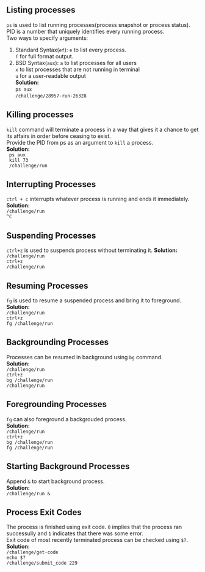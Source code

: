 ## Listing processes 
`ps` is used to list running processes(process snapshot or process status).<br>
PID is a number that uniquely identifies every running process.<br>
Two ways to specify arguments:<br>
1. Standard Syntax(`ef`):
   `e` to list every process.<br>
   `f` for full format output.<br>
2. BSD Syntax(`aux`):
   `a` to list processes for all users<br>
   `x` to list processes that are not running in terminal<br>
   `u` for  a user-readable output<br>
**Solution:** <br>
`ps aux`<br>
`/challenge/28957-run-26328`<br>
## Killing processes
`kill` command will terminate a process in a way that gives it a chance to get its affairs in order before ceasing to exist.<br>
Provide the PID from ps as an argument to `kill` a process.<br>
**Solution:** <br>
` ps aux`<br>
` kill 73`<br>
` /challenge/run`
## Interrupting Processes 
`ctrl + c` interrupts whatever process is running and ends it immediately.<br>
**Solution:** <br>
`/challenge/run`<br>
`^C`
## Suspending Processes 
`ctrl+z` is used to suspends process without terminating it.
**Solution:** <br>
`/challenge/run` <br>
`ctrl+z` <br>
`/challenge/run`
## Resuming Processes 
`fg` is used to resume a suspended process and bring it to foreground. <br>
**Solution:** <br>
`/challenge/run` <br>
`ctrl+z` <br>
`fg /challenge/run`
## Backgrounding Processes 
Processes can be resumed in background using `bg` command. <br>
**Solution:** <br>
`/challenge/run` <br>
`ctrl+z` <br>
`bg /challenge/run` <br>
`/challenge/run`
## Foregrounding Processes 
`fg` can also foreground a backgrouded process.<br>
**Solution:** <br>
`/challenge/run` <br>
`ctrl+z` <br>
`bg /challenge/run` <br>
`fg /challenge/run`
## Starting Background Processes 
Append `&` to start background process. <br>
**Solution:** <br>
`/challenge/run &` <br>
## Process Exit Codes 
The process is finished using exit code. `0` implies that the process ran successully and `1` indicates that there was some error.<br>
Exit code of most recently terminated process can be checked using `$?`.<br>
**Solution:** <br>
`/challenge/get-code` <br>
`echo $?` <br>
`/challenge/submit_code 229` 







